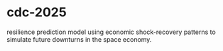 # cdc-2025
resilience prediction model using economic shock-recovery patterns to simulate future downturns in the space economy.
